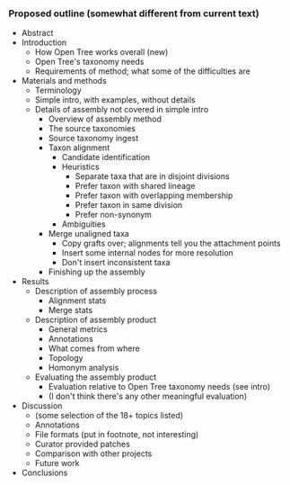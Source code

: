 
### Proposed outline (somewhat different from current text)

* Abstract
* Introduction
    * How Open Tree works overall (new)
    * Open Tree's taxonomy needs
    * Requirements of method; what some of the difficulties are
* Materials and methods
    * Terminology
    * Simple intro, with examples, without details
    * Details of assembly not covered in simple intro
        * Overview of assembly method
        * The source taxonomies
        * Source taxonomy ingest
        * Taxon alignment
            * Candidate identification
            * Heuristics
                * Separate taxa that are in disjoint divisions
                * Prefer taxon with shared lineage
                * Prefer taxon with overlapping membership
                * Prefer taxon in same division
                * Prefer non-synonym
            * Ambiguities
        * Merge unaligned taxa
            * Copy grafts over; alignments tell you the attachment points
            * Insert some internal nodes for more resolution
            * Don't insert inconsistent taxa
        * Finishing up the assembly
* Results
    * Description of assembly process
        * Alignment stats
        * Merge stats
    * Description of assembly product
        * General metrics
        * Annotations
        * What comes from where
        * Topology
        * Homonym analysis
    * Evaluating the assembly product
        * Evaluation relative to Open Tree taxonomy needs (see intro)
        * (I don't think there's any other meaningful evaluation)
* Discussion
    * (some selection of the 18+ topics listed)
    * Annotations
    * File formats (put in footnote, not interesting)
    * Curator provided patches
    * Comparison with other projects
    * Future work
* Conclusions
